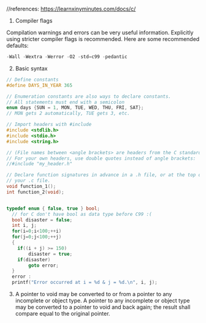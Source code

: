 //references: https://learnxinyminutes.com/docs/c/

1. Compiler flags

Compilation warnings and errors can be very useful information.
Explicitly using stricter compiler flags is recommended. Here are some recommended defaults:

```C
-Wall -Wextra -Werror -O2 -std=c99 -pedantic
```

2. Basic syntax
```C
// Define constants
#define DAYS_IN_YEAR 365

// Enumeration constants are also ways to declare constants.
// All statements must end with a semicolon
enum days {SUN = 1, MON, TUE, WED, THU, FRI, SAT};
// MON gets 2 automatically, TUE gets 3, etc.

// Import headers with #include
#include <stdlib.h>
#include <stdio.h>
#include <string.h>

// (File names between <angle brackets> are headers from the C standard library.)
// For your own headers, use double quotes instead of angle brackets:
//#include "my_header.h"

// Declare function signatures in advance in a .h file, or at the top of
// your .c file.
void function_1();
int function_2(void);


typedef enum { false, true } bool;
  // for C don't have bool as data type before C99 :(
  bool disaster = false;
  int i, j;
  for(i=0;i<100;++i)
  for(j=0;j<100;++j)
  {
    if((i + j) >= 150)
        disaster = true;
    if(disaster)
        goto error;
  }
  error :
  printf("Error occurred at i = %d & j = %d.\n", i, j);

```
3. A pointer to void may be converted to or from a pointer to any incomplete or object type. A pointer to any incomplete or object type may be converted to a pointer to void and back again; the result shall compare equal to the original pointer.
